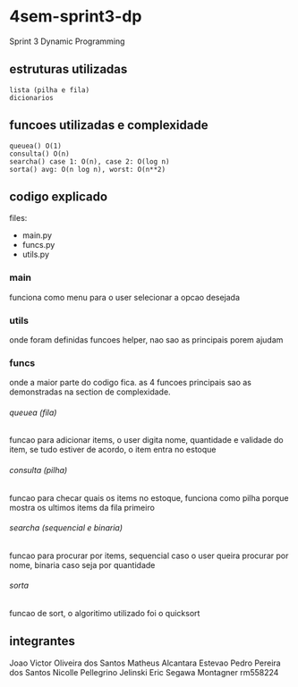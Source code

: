 # 4sem-sprint3-dp
Sprint 3 Dynamic Programming

## estruturas utilizadas
    lista (pilha e fila)
    dicionarios

## funcoes utilizadas e complexidade
    queuea() O(1)
    consulta() O(n)
    searcha() case 1: O(n), case 2: O(log n)
    sorta() avg: O(n log n), worst: O(n**2)

## codigo explicado
files:
- main.py
- funcs.py
- utils.py

### main
funciona como menu para o user selecionar a opcao desejada

### utils
onde foram definidas funcoes helper, nao sao as principais porem ajudam

### funcs
onde a maior parte do codigo fica. as 4 funcoes principais sao as demonstradas na section de complexidade.

###### queuea (fila)
funcao para adicionar items, o user digita nome, quantidade e validade do item, se tudo estiver de acordo, o item entra no estoque

###### consulta (pilha)
funcao para checar quais os items no estoque, funciona como pilha porque mostra os ultimos items da fila primeiro

###### searcha (sequencial e binaria)
funcao para procurar por items, sequencial caso o user queira procurar por nome, binaria caso seja por quantidade

###### sorta
funcao de sort, o algoritimo utilizado foi o quicksort

## integrantes
Joao Victor Oliveira dos Santos
Matheus Alcantara Estevao
Pedro Pereira dos Santos
Nicolle Pellegrino Jelinski
Eric Segawa Montagner rm558224

